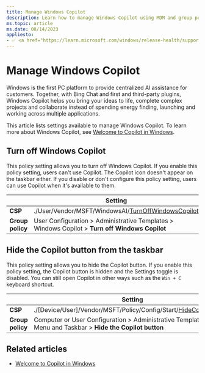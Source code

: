 ```yaml
---
title: Manage Windows Copilot
description: Learn how to manage Windows Copilot using MDM and group policy.
ms.topic: article
ms.date: 08/14/2023
appliesto:
- ✅ <a href="https://learn.microsoft.com/windows/release-health/supported-versions-windows-client" target="_blank">Windows 11</a>
---
```


# Manage Windows Copilot

Windows is the first PC platform to provide centralized AI assistance for customers. Together, with Bing Chat and first and third-party plugins, Windows Copilot helps you bring your ideas to life, complete complex projects and collaborate instead of spending energy finding, launching and working across multiple applications.

This article lists settings available to manage Windows Copilot. To learn more about Windows Copilot, see [Welcome to Copilot in Windows](https://support.microsoft.com/windows/welcome-to-copilot-in-windows-675708af-8c16-4675-afeb-85a5a476ccb0).

## Turn off Windows Copilot

This policy setting allows you to turn off Windows Copilot. If you enable this policy setting, users can't use Copilot. The Copilot icon doesn't appear on the taskbar either. If you disable or don't configure this policy setting, users can use Copilot when it's available to them.

|                  | Setting                                                                                                 |
|------------------|---------------------------------------------------------------------------------------------------------|
| **CSP**          | ./User/Vendor/MSFT/WindowsAI/[TurnOffWindowsCopilot](mdm/policy-csp-windowsai.md#turnoffwindowscopilot) |
| **Group policy** | User Configuration > Administrative Templates > Windows Copilot > **Turn off Windows Copilot**          |

## Hide the Copilot button from the taskbar

This policy setting allows you to hide the Copilot button. If you enable this policy setting, the Copilot button is hidden and the Settings toggle is disabled. You can still open Copilot in other ways such as the `Win + C` keyboard shortcut.

|                  | Setting                                                                                                          |
|------------------|------------------------------------------------------------------------------------------------------------------|
| **CSP**          | ./[Device/User]/Vendor/MSFT/Policy/Config/Start/[HideCopilotButton](mdm/policy-csp-start.md#hidecopilotbutton)   |
| **Group policy** | Computer or User Configuration > Administrative Templates > Start Menu and Taskbar > **Hide the Copilot button** |

## Related articles

- [Welcome to Copilot in Windows](https://support.microsoft.com/windows/welcome-to-copilot-in-windows-675708af-8c16-4675-afeb-85a5a476ccb0)
